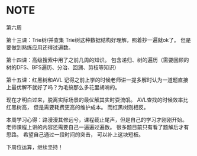 # NOTE

第六周

第十三课：Trie树/并查集
Trie树这种数据结构好理解，照着抄一遍就ok了。 但是要做到熟练应用还得过遍数。 

第十四课：高级搜索中用了之前几周的知识。
包含递归、树的遍历（需要回顾的树的DFS、BFS遍历、分治、回溯、剪枝等知识）


第十五课：红黑树和AVL
记得之前上学的时候老师讲一提多解时认为一道题直接上最优解不就好了吗？为毛搞那么多花里胡哨的。

现在才明白过来，脱离实际场景的最优解其实时耍流氓。 
AVL查找的时候效率比红黑树高， 但是需要耗费更高的维护成本。 
而红黑树则相反。 

本周学习心得：路漫漫其修远兮，课程截止尾声，但是自己的学习才刚刚开始。
老师课程上讲的内容还需要自己一遍遍过遍数。 很多题目前只有看了题解后才有思路。
希望自己通过一段时间的突击， 可以补上这块短板。 

下周位运算，继续坚持！
  


